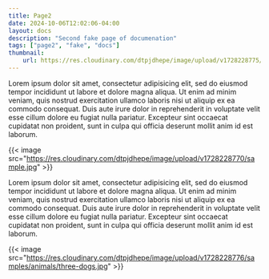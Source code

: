 ```yaml
---
title: Page2
date: 2024-10-06T12:02:06-04:00
layout: docs
description: "Second fake page of documenation"
tags: ["page2", "fake", "docs"]
thumbnail: 
    url: https://res.cloudinary.com/dtpjdhepe/image/upload/v1728228775/samples/animals/reindeer.jpg
---
```


Lorem ipsum dolor sit amet, consectetur adipisicing elit, sed do eiusmod
tempor incididunt ut labore et dolore magna aliqua. Ut enim ad minim veniam,
quis nostrud exercitation ullamco laboris nisi ut aliquip ex ea commodo
consequat. Duis aute irure dolor in reprehenderit in voluptate velit esse
cillum dolore eu fugiat nulla pariatur. Excepteur sint occaecat cupidatat non
proident, sunt in culpa qui officia deserunt mollit anim id est laborum.

{{< image src="https://res.cloudinary.com/dtpjdhepe/image/upload/v1728228770/sample.jpg" >}}

Lorem ipsum dolor sit amet, consectetur adipisicing elit, sed do eiusmod
tempor incididunt ut labore et dolore magna aliqua. Ut enim ad minim veniam,
quis nostrud exercitation ullamco laboris nisi ut aliquip ex ea commodo
consequat. Duis aute irure dolor in reprehenderit in voluptate velit esse
cillum dolore eu fugiat nulla pariatur. Excepteur sint occaecat cupidatat non
proident, sunt in culpa qui officia deserunt mollit anim id est laborum.

{{< image src="https://res.cloudinary.com/dtpjdhepe/image/upload/v1728228776/samples/animals/three-dogs.jpg" >}}
